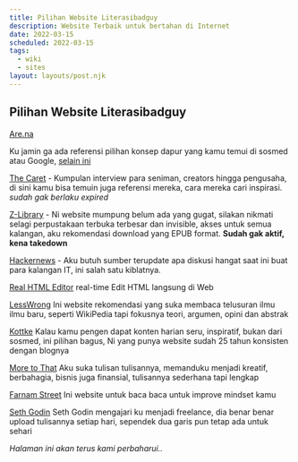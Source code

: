 ```yaml
---
title: Pilihan Website Literasibadguy
description: Website Terbaik untuk bertahan di Internet
date: 2022-03-15
scheduled: 2022-03-15
tags:
  - wiki
  - sites
layout: layouts/post.njk
---
```


## Pilihan Website Literasibadguy

[Are.na](https://are.na)

Ku jamin ga ada referensi pilihan konsep dapur yang kamu temui di sosmed atau Google, [selain ini](https://www.are.na/kasia-sznajder/kitchen-czo-3f3tgge)

[The Caret](https://thecaret.co) - Kumpulan interview para seniman, creators hingga pengusaha, di sini kamu bisa temuin juga referensi mereka, cara mereka cari inspirasi. *sudah gak berlaku expired*

[Z-Library](https://z-lib.org) - Ni website mumpung belum ada yang gugat, silakan nikmati selagi perpustakaan terbuka terbesar dan invisible, akses untuk semua kalangan, aku rekomendasi download yang EPUB format. **Sudah gak aktif, kena takedown**

[Hackernews](https://news.ycombinator.com) - Aku butuh sumber terupdate apa diskusi hangat saat ini buat para kalangan IT, ini salah satu kiblatnya.

[Real HTML Editor](https://htmledit.squarefree.com/) real-time Edit HTML langsung di Web

[LessWrong](https://www.lesswrong.com) Ini website rekomendasi yang suka membaca telusuran ilmu ilmu baru, seperti WikiPedia tapi fokusnya teori, argumen, opini dan abstrak

[Kottke](https://kottke.org) Kalau kamu pengen dapat konten harian seru, inspiratif, bukan dari sosmed, ini pilihan bagus, Ni yang punya website sudah 25 tahun konsisten dengan blognya

[More to That](https://moretothat.com/) Aku suka tulisan tulisannya, memanduku menjadi kreatif, berbahagia, bisnis juga finansial, tulisannya sederhana tapi lengkap

[Farnam Street](https://fs.blog/) Ini website untuk baca baca untuk improve mindset kamu

[Seth Godin](https://seths.blog) Seth Godin mengajari ku menjadi freelance, dia benar benar upload tulisannya setiap hari, sependek dua garis pun tetap ada untuk sehari

*Halaman ini akan terus kami perbaharui..*


